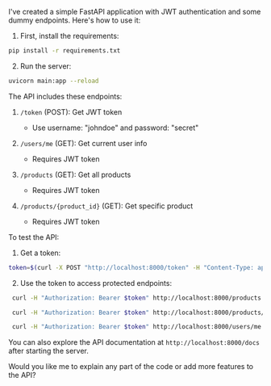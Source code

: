 I've created a simple FastAPI application with JWT authentication and some dummy endpoints. Here's how to use it:

1. First, install the requirements:
```bash
pip install -r requirements.txt
```

2. Run the server:
```bash
uvicorn main:app --reload
```

The API includes these endpoints:

1. `/token` (POST): Get JWT token
   - Use username: "johndoe" and password: "secret"

2. `/users/me` (GET): Get current user info
   - Requires JWT token

3. `/products` (GET): Get all products
   - Requires JWT token

4. `/products/{product_id}` (GET): Get specific product
   - Requires JWT token

To test the API:

1. Get a token:
```bash
token=$(curl -X POST "http://localhost:8000/token" -H "Content-Type: application/x-www-form-urlencoded" -d "username=johndoe&password=secret" | jq -r .access_token)
```

2. Use the token to access protected endpoints:
```bash
 curl -H "Authorization: Bearer $token" http://localhost:8000/products
```
```bash
 curl -H "Authorization: Bearer $token" http://localhost:8000/products/1
```
```bash
 curl -H "Authorization: Bearer $token" http://localhost:8000/users/me
```
You can also explore the API documentation at `http://localhost:8000/docs` after starting the server.

Would you like me to explain any part of the code or add more features to the API?